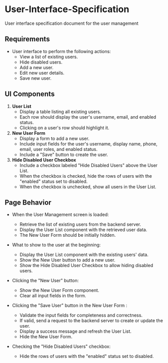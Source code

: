 # User-Interface-Specification
User interface specification document  for the user management

## Requirements

- User interface to perform the following actions:
  - View a list of existing users.
  -  Hide disabled users.
  -  Add a new user.
  -  Edit new user details.
  -  Save new user.

## UI Components
  
1. **User List**
    - Display a table listing all existing users.
    - Each row should display the user's username, email, and enabled status.
    - Clicking on a user's row should highlight it.
2. **New User Form**
     - Display a form to add a new user.
     - Include input fields for the user's username, display name, phone, email, user roles, and enabled status.
     - Include a "Save" button to create the user.
3. **Hide Disabled User Checkbox**
     - Include a checkbox labeled "Hide Disabled Users" above the User List.
     - When the checkbox is checked, hide the rows of users with the "enabled" status set to disabled.
     - When the checkbox is unchecked, show all users in the User List.

## Page Behavior

- When the User Management screen is loaded:
  - Retrieve the list of existing users from the backend server.
  - Display the User List component with the retrieved user data.
  - The New User Form should be initially hidden.

- What to show to the user at the beginning:
  - Display the User List component with the existing users' data.
  - Show the New User button to add a new user.
  - Show the Hide Disabled User Checkbox to allow hiding disabled users.

- Clicking the "New User" button:
  - Show the New User Form component.
  - Clear all input fields in the form.

- Clicking the "Save User" button in the New User Form :
  - Validate the input fields for completeness and correctness.
  - If valid, send a request to the backend server to create or update the user.
  - Display a success message and refresh the User List.
  - Hide the New User Form.

- Checking the "Hide Disabled Users" checkbox:
  - Hide the rows of users with the "enabled" status set to disabled.


